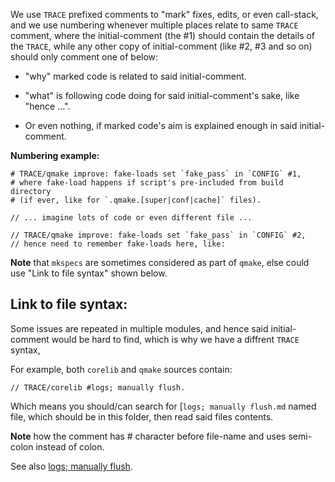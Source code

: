 
We use `TRACE` prefixed comments to "mark" fixes, edits, or even call-stack, and
we use numbering whenever multiple places relate to same `TRACE` comment, where
the initial-comment (the #1) should contain the details of the `TRACE`, while
any other copy of initial-comment (like #2, #3 and so on) should
only comment one of below:

* "why" marked code is related to said initial-comment.

* "what" is following code doing for said initial-comment's sake, like "hence ...".

* Or even nothing, if marked code's aim is explained enough in said initial-comment.

**Numbering example:**
```
# TRACE/qmake improve: fake-loads set `fake_pass` in `CONFIG` #1,
# where fake-load happens if script's pre-included from build directory
# (if ever, like for `.qmake.[super|conf|cache]` files).

// ... imagine lots of code or even different file ...

// TRACE/qmake improve: fake-loads set `fake_pass` in `CONFIG` #2,
// hence need to remember fake-loads here, like:
```

**Note** that `mkspecs` are sometimes considered as part of `qmake`, else could use "Link to file syntax" shown below.

## Link to file syntax:

Some issues are repeated in multiple modules, and
hence said initial-comment would be hard to find, which
is why we have a diffrent `TRACE` syntax,

For example, both `corelib` and `qmake` sources contain:
```
// TRACE/corelib #logs; manually flush.
```

Which means you should/can search for [`logs; manually flush.md` named file, which
should be in this folder, then read said files contents.

**Note** how the comment has # character before file-name and
uses semi-colon instead of colon.

See also  [logs; manually flush](logs;%20manually%20flush.md).
